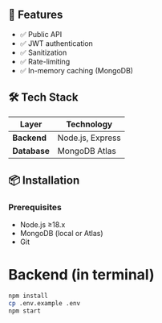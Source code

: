 ## 🌟 Features
- ✅ Public API
- ✅ JWT authentication
- ✅ Sanitization
- ✅ Rate-limiting
- ✅ In-memory caching (MongoDB)

## 🛠️ Tech Stack
| Layer        | Technology           |
|--------------|----------------------|
| **Backend**  | Node.js, Express     |
| **Database** | MongoDB Atlas        |

## 📦 Installation
### Prerequisites
- Node.js ≥18.x
- MongoDB (local or Atlas)
- Git

# Backend (in terminal)
```bash
npm install
cp .env.example .env
npm start
